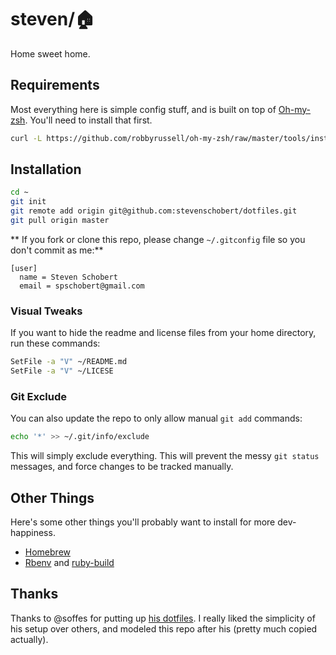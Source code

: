 # steven/:house:

Home sweet home.

## Requirements

Most everything here is simple config stuff, and is built on top of [Oh-my-zsh](https://github.com/robbyrussell/oh-my-zsh). You'll need to install that first.

```sh
curl -L https://github.com/robbyrussell/oh-my-zsh/raw/master/tools/install.sh | sh
```

## Installation

```sh
cd ~
git init
git remote add origin git@github.com:stevenschobert/dotfiles.git
git pull origin master
```

** If you fork or clone this repo, please change `~/.gitconfig` file so you don't commit as me:**

```
[user]
  name = Steven Schobert
  email = spschobert@gmail.com
```

### Visual Tweaks

If you want to hide the readme and license files from your home directory, run these commands:

```sh
SetFile -a "V" ~/README.md
SetFile -a "V" ~/LICESE
```

### Git Exclude

You can also update the repo to only allow manual `git add` commands:

```sh
echo '*' >> ~/.git/info/exclude
```

This will simply exclude everything. This will prevent the messy `git status` messages, and force changes to be tracked manually.

## Other Things

Here's some other things you'll probably want to install for more dev-happiness.

- [Homebrew](https://github.com/mxcl/homebrew/wiki/installation)
- [Rbenv](https://github.com/sstephenson/rbenv) and [ruby-build](https://github.com/sstephenson/ruby-build)

## Thanks

Thanks to @soffes for putting up [his dotfiles](https://github.com/soffes/dotfiles). I really liked the simplicity of his setup over others, and modeled this repo after his (pretty much copied actually).
